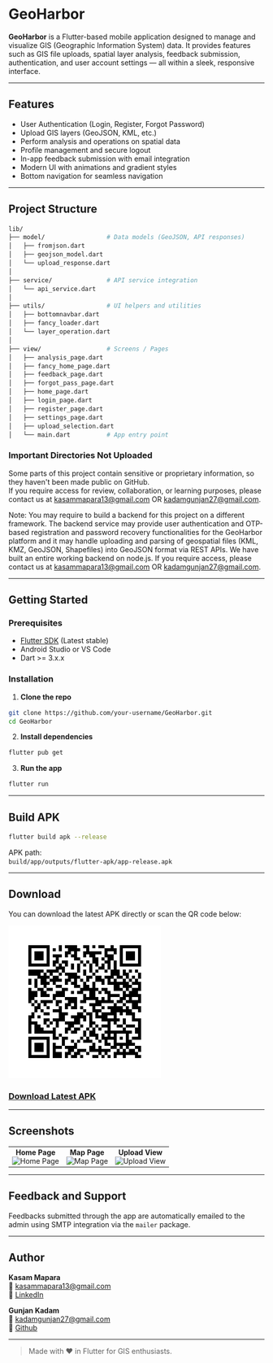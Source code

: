 # GeoHarbor

**GeoHarbor** is a Flutter-based mobile application designed to manage and visualize GIS (Geographic Information System) data. It provides features such as GIS file uploads, spatial layer analysis, feedback submission, authentication, and user account settings — all within a sleek, responsive interface.

---

## Features

-  User Authentication (Login, Register, Forgot Password)
-  Upload GIS layers (GeoJSON, KML, etc.)
-  Perform analysis and operations on spatial data
-  Profile management and secure logout
-  In-app feedback submission with email integration
-  Modern UI with animations and gradient styles
-  Bottom navigation for seamless navigation

---

## Project Structure

```bash
lib/
├── model/                 # Data models (GeoJSON, API responses)
│   ├── fromjson.dart
│   ├── geojson_model.dart
│   └── upload_response.dart
│
├── service/               # API service integration
│   └── api_service.dart
│
├── utils/                 # UI helpers and utilities
│   ├── bottomnavbar.dart
│   ├── fancy_loader.dart
│   └── layer_operation.dart
│
├── view/                  # Screens / Pages
│   ├── analysis_page.dart
│   ├── fancy_home_page.dart
│   ├── feedback_page.dart
│   ├── forgot_pass_page.dart
│   ├── home_page.dart
│   ├── login_page.dart
│   ├── register_page.dart
│   ├── settings_page.dart
│   ├── upload_selection.dart
│   └── main.dart          # App entry point
```

### Important Directories Not Uploaded

Some parts of this project contain sensitive or proprietary information, so they haven't been made public on GitHub.  
If you require access for review, collaboration, or learning purposes, please contact us at kasammapara13@gmail.com OR kadamgunjan27@gmail.com.

Note: You may require to build a backend for this project on a different framework. The backend service may provide user authentication and OTP-based registration and password recovery functionalities for the GeoHarbor platform and it may handle uploading and parsing of geospatial files (KML, KMZ, GeoJSON, Shapefiles) into GeoJSON format via REST APIs. We have built an entire working backend on node.js. If you require access, please contact us at kasammapara13@gmail.com OR kadamgunjan27@gmail.com.

---

## Getting Started

### Prerequisites

- [Flutter SDK](https://docs.flutter.dev/get-started/install) (Latest stable)
- Android Studio or VS Code
- Dart >= 3.x.x

### Installation

1. **Clone the repo**

```bash
git clone https://github.com/your-username/GeoHarbor.git
cd GeoHarbor
```

2. **Install dependencies**

```bash
flutter pub get
```

3. **Run the app**

```bash
flutter run
```

---

## Build APK

```bash
flutter build apk --release
```

APK path:\
`build/app/outputs/flutter-apk/app-release.apk`

---

## Download

You can download the latest APK directly or scan the QR code below:

<img src="https://github.com/Gunjankadam/Geoharbor/blob/main/frame.png?raw=true" width="300" height="300" />

### [Download Latest APK](https://drive.google.com/file/d/1r1NxAqzahL4m5XGZ9IjApX86ipe6XjMZ)

---

## Screenshots

<table>
  <tr>
    <td align="center">
      <strong>Home Page</strong><br>
      <img src="https://github.com/copyninja277/Geoharbor-flutter/blob/master/homepage.jpg?raw=true" alt="Home Page" width="280"/>
    </td>
    <td align="center">
      <strong>Map Page</strong><br>
      <img src="https://github.com/copyninja277/Geoharbor-flutter/blob/master/mappage.jpg?raw=true" alt="Map Page" width="280"/>
    </td>
    <td align="center">
      <strong>Upload View</strong><br>
      <img src="https://github.com/copyninja277/Geoharbor-flutter/blob/master/uploadpage.jpg?raw=true" alt="Upload View" width="280"/>
    </td>
  </tr>
</table>

---

## Feedback and Support

Feedbacks submitted through the app are automatically emailed to the admin using SMTP integration via the `mailer` package.

---


## Author

**Kasam Mapara**\
📧 [kasammapara13@gmail.com](mailto\:kasammapara13@gmail.com)\
🔗 [LinkedIn](https://www.linkedin.com/in/kasam-mapara-016637256/)

**Gunjan Kadam**\
📧 [kadamgunjan27@gmail.com](mailto\:kadamgunjan27@gmail.com)\
🔗 [Github](https://github.com/Gunjankadam)

---

> Made with ❤️ in Flutter for GIS enthusiasts.
